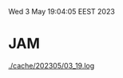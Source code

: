 Wed  3 May 19:04:05 EEST 2023
# JAM
<a href='./cache/202305/03_19.log'>./cache/202305/03_19.log</a>
